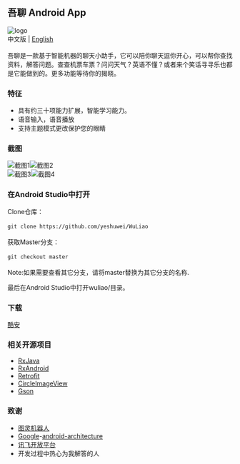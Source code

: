 ## 吾聊 Android App
![logo](https://github.com/yeshuwei/WuLiao/blob/master/art/wuliao_logo128.png)<br>
中文版 | [English](https://github.com/yeshuwei/WuLiao/blob/master/README.md)<br>
<br>
吾聊是一款基于智能机器的聊天小助手，它可以陪你聊天逗你开心，可以帮你查找资料，解答问题。查查机票车票？问问天气？英语不懂？或者来个笑话寻寻乐也都是它能做到的。更多功能等待你的揭晓。
### 特征
* 具有约三十项能力扩展，智能学习能力。
* 语音输入，语音播放
* 支持主题模式更改保护您的眼睛
### 截图
![截图1](https://github.com/yeshuwei/WuLiao/blob/master/art/jietu1.png)![截图2](https://github.com/yeshuwei/WuLiao/blob/master/art/jietu2.PNG)<br>
![截图3](https://github.com/yeshuwei/WuLiao/blob/master/art/jietu3.PNG)![截图4](https://github.com/yeshuwei/WuLiao/blob/master/art/jietu4.PNG)<br>
### 在Android Studio中打开
Clone仓库：<br>
<br>
``
git clone https://github.com/yeshuwei/WuLiao
``<br>
<br>
获取Master分支：<br>
<br>
``
git checkout master
``<br>
<br>
Note:如果需要查看其它分支，请将master替换为其它分支的名称.

最后在Android Studio中打开wuliao/目录。

### 下载
[酷安](http://www.coolapk.com/apk/com.wuliao)

### 相关开源项目

* [RxJava](https://github.com/ReactiveX/RxJava)
* [RxAndroid](https://github.com/ReactiveX/RxAndroid)
* [Retrofit](https://github.com/square/retrofit)
* [CircleImageView](https://github.com/hdodenhof/CircleImageView)
* [Gson](https://github.com/google/gson)

### 致谢
* [图灵机器人](http://www.tuling123.com/)
* [Google](https://github.com/googlesamples)-[android-architecture
](https://github.com/googlesamples/android-architecture)
* [讯飞开放平台](http://www.xfyun.cn/)
* 开发过程中热心为我解答的人
